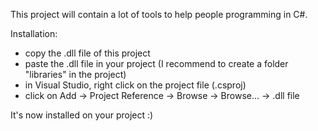 This project will contain a lot of tools to help people programming in C#.

Installation:
- copy the .dll file of this project
- paste the .dll file in your project (I recommend to create a folder "libraries" in the project)
- in Visual Studio, right click on the project file (.csproj)
- click on Add -> Project Reference -> Browse -> Browse... -> .dll file

It's now installed on your project :)